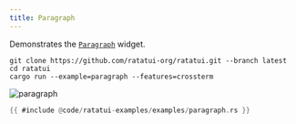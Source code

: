 ```yaml
---
title: Paragraph
---
```


Demonstrates the [`Paragraph`](https://docs.rs/ratatui/latest/ratatui/widgets/struct.Paragraph.html)
widget.

```shell title=run example
git clone https://github.com/ratatui-org/ratatui.git --branch latest
cd ratatui
cargo run --example=paragraph --features=crossterm
```

![paragraph](paragraph.gif)

```rust title=paragraph.rs
{{ #include @code/ratatui-examples/examples/paragraph.rs }}
```
